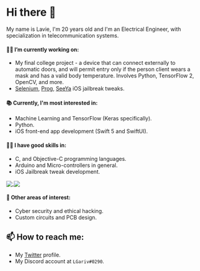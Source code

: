 # Hi there 👋

My name is Lavie, I'm 20 years old and I'm an Electrical Engineer, with specialization in telecommunication systems.

#### 👨‍💻 I’m currently working on:
* My final college project - a device that can connect externally to automatic doors, and will permit entry only if the person client wears a mask and has a valid body temperature.
Involves Python, TensorFlow 2, OpenCV, and more.
* [Selenium](https://github.com/lgariv/selenium/), [Prog](https://github.com/lgariv/Prog/), [SeeYa](https://github.com/lgariv/seeya/) iOS jailbreak tweaks.

#### 📚 Currently, I'm most interested in:
* Machine Learning and TensorFlow (Keras specifically).
* Python.
* iOS front-end app development (Swift 5 and SwiftUI).

#### 🤹‍♂️ I have good skills in:
* C, and Objective-C programming languages.
* Arduino and Micro-controllers in general.
* iOS Jailbreak tweak development.

<a href="https://github.com/anuraghazra/github-readme-stats">
  <img align="center" src="https://github-readme-stats.vercel.app/api?username=lgariv&hide=prs&count_private=true&theme=dark" />
</a>
<a href="https://github.com/anuraghazra/github-readme-stats">
  <img align="center" src="https://github-readme-stats.vercel.app/api/top-langs/?username=lgariv&theme=dark&layout=compact&hide=html,javascript" />
</a>

#### 🔬 Other areas of interest:
* Cyber security and ethical hacking.
* Custom circuits and PCB design.

## 📫 How to reach me:
* My [Twitter](https://twitter.com/LGarivDev) profile.
* My Discord account at `LGariv#0290`.
